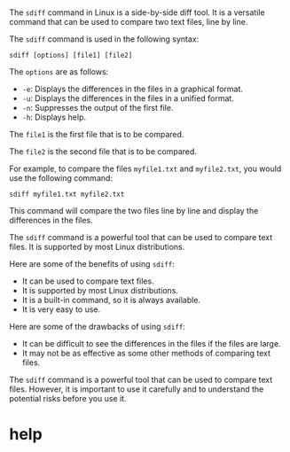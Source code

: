# 

The `sdiff` command in Linux is a side-by-side diff tool. It is a versatile command that can be used to compare two text files, line by line.

The `sdiff` command is used in the following syntax:

```
sdiff [options] [file1] [file2]
```

The `options` are as follows:

* `-e`: Displays the differences in the files in a graphical format.
* `-u`: Displays the differences in the files in a unified format.
* `-n`: Suppresses the output of the first file.
* `-h`: Displays help.

The `file1` is the first file that is to be compared.

The `file2` is the second file that is to be compared.

For example, to compare the files `myfile1.txt` and `myfile2.txt`, you would use the following command:

```
sdiff myfile1.txt myfile2.txt
```

This command will compare the two files line by line and display the differences in the files.

The `sdiff` command is a powerful tool that can be used to compare text files. It is supported by most Linux distributions.

Here are some of the benefits of using `sdiff`:

* It can be used to compare text files.
* It is supported by most Linux distributions.
* It is a built-in command, so it is always available.
* It is very easy to use.

Here are some of the drawbacks of using `sdiff`:

* It can be difficult to see the differences in the files if the files are large.
* It may not be as effective as some other methods of comparing text files.

The `sdiff` command is a powerful tool that can be used to compare text files. However, it is important to use it carefully and to understand the potential risks before you use it.

# help 

```

```
